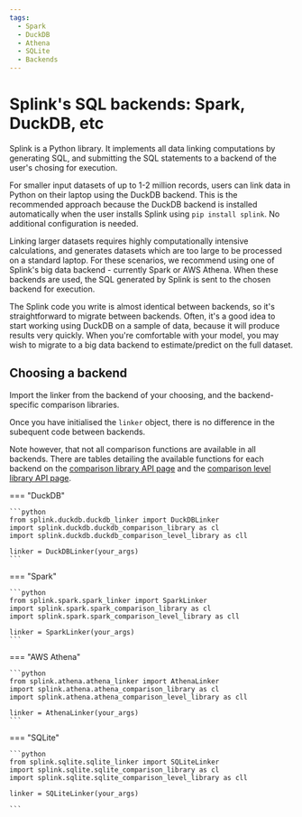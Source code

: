 ```yaml
---
tags:
  - Spark
  - DuckDB
  - Athena
  - SQLite
  - Backends
---
```


# Splink's SQL backends: Spark, DuckDB, etc

Splink is a Python library. It implements all data linking computations by generating SQL, and submitting the SQL statements to a backend of the user's chosing for execution.

For smaller input datasets of up to 1-2 million records, users can link data in Python on their laptop using the DuckDB backend. This is the recommended approach because the DuckDB backend is installed automatically when the user installs Splink using `pip install splink`. No additional configuration is needed.

Linking larger datasets requires highly computationally intensive calculations, and generates datasets which are too large to be processed on a standard laptop. For these scenarios, we recommend using one of Splink's big data backend - currently Spark or AWS Athena. When these backends are used, the SQL generated by Splink is sent to the chosen backend for execution.

The Splink code you write is almost identical between backends, so it's straightforward to migrate between backends. Often, it's a good idea to start working using DuckDB on a sample of data, because it will produce results very quickly. When you're comfortable with your model, you may wish to migrate to a big data backend to estimate/predict on the full dataset.

## Choosing a backend

Import the linker from the backend of your choosing, and the backend-specific comparison libraries.

Once you have initialised the `linker` object, there is no difference in the subequent code between backends.

Note however, that not all comparison functions are available in all backends.
There are tables detailing the available functions for each backend on
the [comparison library API page](../comparison_library.html) and the [comparison level library API page](../comparison_level_library.html).

=== "DuckDB"

    ```python
    from splink.duckdb.duckdb_linker import DuckDBLinker
    import splink.duckdb.duckdb_comparison_library as cl
    import splink.duckdb.duckdb_comparison_level_library as cll

    linker = DuckDBLinker(your_args)
    ```

=== "Spark"

    ```python
    from splink.spark.spark_linker import SparkLinker
    import splink.spark.spark_comparison_library as cl
    import splink.spark.spark_comparison_level_library as cll

    linker = SparkLinker(your_args)
    ```

=== "AWS Athena"

    ```python
    from splink.athena.athena_linker import AthenaLinker
    import splink.athena.athena_comparison_library as cl
    import splink.athena.athena_comparison_level_library as cll

    linker = AthenaLinker(your_args)
    ```

=== "SQLite"

    ```python
    from splink.sqlite.sqlite_linker import SQLiteLinker
    import splink.sqlite.sqlite_comparison_library as cl
    import splink.sqlite.sqlite_comparison_level_library as cll

    linker = SQLiteLinker(your_args)

    ```

